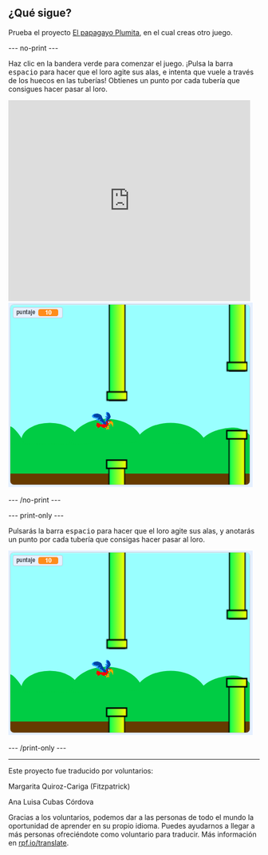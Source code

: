 ## ¿Qué sigue?

Prueba el proyecto [El papagayo Plumita](https://projects.raspberrypi.org/es-LA/projects/flappy-parrot?utm_source=pathway&utm_medium=whatnext&utm_campaign=projects), en el cual creas otro juego.

--- no-print ---

Haz clic en la bandera verde para comenzar el juego. ¡Pulsa la barra <kbd>espacio</kbd> para hacer que el loro agite sus alas, e intenta que vuele a través de los huecos en las tuberías! Obtienes un punto por cada tubería que consigues hacer pasar al loro.

<div class="scratch-preview">
  <iframe allowtransparency="true" width="485" height="402" src="https://scratch.mit.edu/projects/embed/417553863/?autostart=false" frameborder="0" scrolling="no"></iframe>
  <img src="images/flappy-parrot-showcase.png">
</div>

--- /no-print ---

--- print-only ---

Pulsarás la barra <kbd>espacio</kbd> para hacer que el loro agite sus alas, y anotarás un punto por cada tubería que consigas hacer pasar al loro.

![se está jugando el papagayo plumita](images/flappy-parrot-showcase.png)

--- /print-only ---


***
Este proyecto fue traducido por voluntarios:

Margarita Quiroz-Cariga (Fitzpatrick)

Ana Luisa Cubas Córdova

Gracias a los voluntarios, podemos dar a las personas de todo el mundo la oportunidad de aprender en su propio idioma. Puedes ayudarnos a llegar a más personas ofreciéndote como voluntario para traducir. Más información en [rpf.io/translate](https://rpf.io/translate).